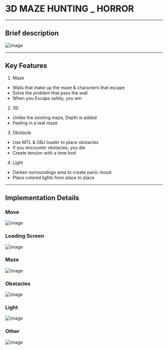 # 3D MAZE HUNTING _ HORROR


***
## Brief description
![image](https://user-images.githubusercontent.com/57340671/114291701-65602780-9ac4-11eb-87eb-9a312f83db1d.png)

***
## Key Features

1. Maze
* Walls that make up the maze & characters that escape
* Solve the problem that pass the wall
* When you Escape safely, you win

2. 3D
* Unlike the existing maze, Depth is added
* Feeling in a real maze

3. Obstacle
* Use MTL & OBJ loader to place obstacles
* If you encounter obstacles, you die
* Create tension with a time limit

4. Light
* Darken surroundings area to create panic mood
* Place colored lights from place to place

***
## Implementation Details

### Move
![image](https://user-images.githubusercontent.com/57340671/114291735-afe1a400-9ac4-11eb-880d-ff049b1fdfd2.png)
### Loading Screen
![image](https://user-images.githubusercontent.com/57340671/114291738-b6701b80-9ac4-11eb-9002-3554f9f65bc8.png)
### Maze
![image](https://user-images.githubusercontent.com/57340671/114291741-bb34cf80-9ac4-11eb-8075-add60d10bc0e.png)
### Obstacles
![image](https://user-images.githubusercontent.com/57340671/114291744-c0921a00-9ac4-11eb-9e13-af5164c96caa.png)
### Light
![image](https://user-images.githubusercontent.com/57340671/114291747-c5ef6480-9ac4-11eb-8c7f-3096325f4c59.png)
### Other
![image](https://user-images.githubusercontent.com/57340671/114291749-cbe54580-9ac4-11eb-8be3-b4f81c54770d.png)


